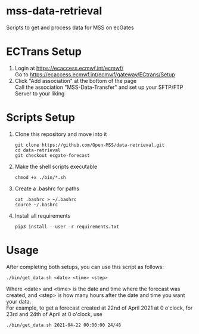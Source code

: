 mss-data-retrieval
==================
Scripts to get and process data for MSS on ecGates

ECTrans Setup
=============
1. Login at https://ecaccess.ecmwf.int/ecmwf/ \
   Go to https://ecaccess.ecmwf.int/ecmwf/gateway/ECtrans/Setup
2. Click "Add association" at the bottom of the page \
   Call the association "MSS-Data-Transfer" and set up your SFTP/FTP Server to your liking

Scripts Setup
=============
1. Clone this repository and move into it

       git clone https://github.com/Open-MSS/data-retrieval.git
       cd data-retrieval
       git checkout ecgate-forecast

2. Make the shell scripts executable

       chmod +x ./bin/*.sh
       
3. Create a .bashrc for paths

       cat .bashrc > ~/.bashrc
       source ~/.bashrc

4. Install all requirements

       pip3 install --user -r requirements.txt

Usage
=====
After completing both setups, you can use this script as follows:

    ./bin/get_data.sh <date> <time> <step>

Where \<date\> and \<time\> is the date and time where the forecast was created, and \<step\> is how many hours after the date and time you want your data.\
For example, to get a forecast created at 22nd of April 2021 at 0 o'clock, for 23rd and 24th of April at 0 o'clock, use

    ./bin/get_data.sh 2021-04-22 00:00:00 24/48
    
